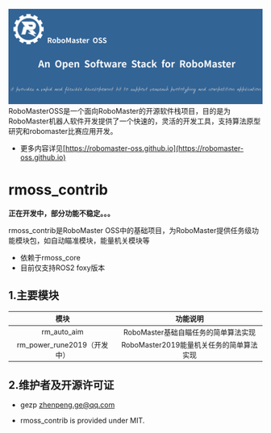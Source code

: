 
![](rmoss_bg.png)
RoboMasterOSS是一个面向RoboMaster的开源软件栈项目，目的是为RoboMaster机器人软件开发提供了一个快速的，灵活的开发工具，支持算法原型研究和robomaster比赛应用开发。

* 更多内容详见[https://robomaster-oss.github.io](https://robomaster-oss.github.io)

# rmoss_contrib

**正在开发中，部分功能不稳定。。。**

rmoss_contrib是RoboMaster OSS中的基础项目，为RoboMaster提供任务级功能模块包，如自动瞄准模块，能量机关模块等

* 依赖于rmoss_core
* 目前仅支持ROS2 foxy版本

## 1.主要模块

|            模块             |                 功能说明                 |
| :-------------------------: | :--------------------------------------: |
|         rm_auto_aim         |   RoboMaster基础自瞄任务的简单算法实现   |
| rm_power_rune2019（开发中） | RoboMaster2019能量机关任务的简单算法实现 |

## 2.维护者及开源许可证

* gezp zhenpeng.ge@qq.com

* rmoss_contrib is provided under MIT.

